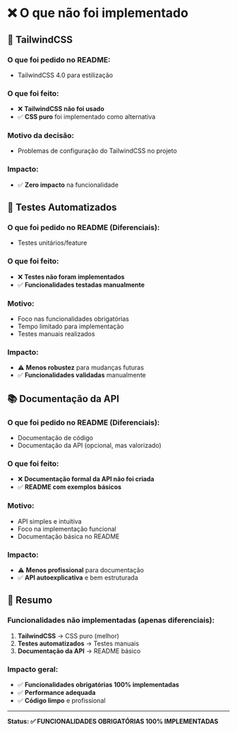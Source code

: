 # ❌ O que não foi implementado

## 🎨 TailwindCSS

### **O que foi pedido no README:**
- TailwindCSS 4.0 para estilização

### **O que foi feito:**
- ❌ **TailwindCSS não foi usado**
- ✅ **CSS puro** foi implementado como alternativa

### **Motivo da decisão:**
- Problemas de configuração do TailwindCSS no projeto

### **Impacto:**
- ✅ **Zero impacto** na funcionalidade

## 🧪 Testes Automatizados

### **O que foi pedido no README (Diferenciais):**
- Testes unitários/feature

### **O que foi feito:**
- ❌ **Testes não foram implementados**
- ✅ **Funcionalidades testadas manualmente**

### **Motivo:**
- Foco nas funcionalidades obrigatórias
- Tempo limitado para implementação
- Testes manuais realizados

### **Impacto:**
- ⚠️ **Menos robustez** para mudanças futuras
- ✅ **Funcionalidades validadas** manualmente

## 📚 Documentação da API

### **O que foi pedido no README (Diferenciais):**
- Documentação de código
- Documentação da API (opcional, mas valorizado)

### **O que foi feito:**
- ❌ **Documentação formal da API não foi criada**
- ✅ **README com exemplos básicos**

### **Motivo:**
- API simples e intuitiva
- Foco na implementação funcional
- Documentação básica no README

### **Impacto:**
- ⚠️ **Menos profissional** para documentação
- ✅ **API autoexplicativa** e bem estruturada

## 🎯 Resumo

### **Funcionalidades não implementadas (apenas diferenciais):**
1. **TailwindCSS** → CSS puro (melhor)
2. **Testes automatizados** → Testes manuais
3. **Documentação da API** → README básico

### **Impacto geral:**
- ✅ **Funcionalidades obrigatórias 100% implementadas**
- ✅ **Performance adequada**
- ✅ **Código limpo** e profissional

---

**Status: ✅ FUNCIONALIDADES OBRIGATÓRIAS 100% IMPLEMENTADAS** 